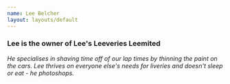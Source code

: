 ```yaml
---
name: Lee Belcher
layout: layouts/default
---
```

### Lee is the owner of Lee's Leeveries Leemited

_He specialises in shaving time off of our lap times by thinning the paint on the cars._
_Lee thrives on everyone else's needs for liveries and doesn't sleep or eat - he photoshops._

